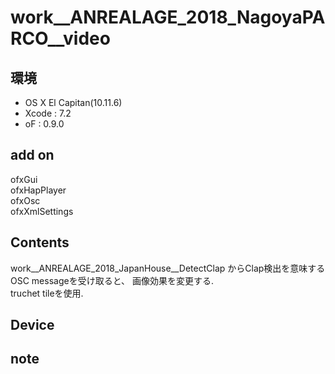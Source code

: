 # work__ANREALAGE_2018_NagoyaPARCO__video #

## 環境 ##
*	OS X El Capitan(10.11.6)
*	Xcode : 7.2
*	oF : 0.9.0

## add on ##
ofxGui  
ofxHapPlayer  
ofxOsc  
ofxXmlSettings  

## Contents ##
work__ANREALAGE_2018_JapanHouse__DetectClap からClap検出を意味するOSC messageを受け取ると、
画像効果を変更する.  
truchet tileを使用.


## Device ##


## note ##






